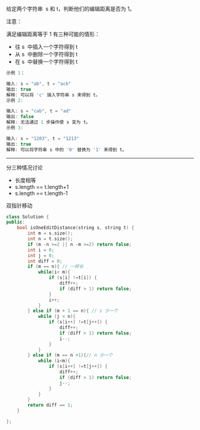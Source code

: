 给定两个字符串  s 和 t，判断他们的编辑距离是否为 1。

注意：

满足编辑距离等于 1 有三种可能的情形：

- 往 s  中插入一个字符得到 t
- 从 s  中删除一个字符得到 t
- 在 s  中替换一个字符得到 t

```cpp
示例 1：

输入: s = "ab", t = "acb"
输出: true
解释: 可以将 'c' 插入字符串 s 来得到 t。
示例 2:

输入: s = "cab", t = "ad"
输出: false
解释: 无法通过 1 步操作使 s 变为 t。
示例 3:

输入: s = "1203", t = "1213"
输出: true
解释: 可以将字符串 s 中的 '0' 替换为 '1' 来得到 t。
```

---

分三种情况讨论

- 长度相等
- s.length == t.length+1
- s.length == t.length-1

双指针移动

```cpp
class Solution {
public:
    bool isOneEditDistance(string s, string t) {
        int m = s.size();
        int n = t.size();
        if (m -n >=2 || n -m >=2) return false;
        int i = 0;
        int j = 0;
        int diff = 0;
        if (m == n){ // 一样长
            while(i< m){
                if (s[i] !=t[i]) {
                    diff++;
                    if (diff > 1) return false;
                }
                i++;
            }
        } else if (m + 1 == n){ // s 少一个
            while (j < n){
                if (s[i++] !=t[j++]) {
                    diff++;
                    if (diff > 1) return false;
                    i--;
                }
            }
        } else if (m == n +1){// n 少一个
            while (i<m){
                if (s[i++] !=t[j++]) {
                    diff++;
                    if (diff > 1) return false;
                    j--;
                }
            }
        }
        return diff == 1;
    }

};
```

